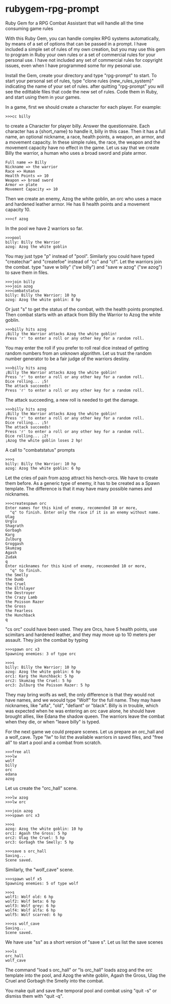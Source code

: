 # rubygem-rpg-prompt
Ruby Gem for a RPG Combat Assistant that will handle all the time consuming game rules

With this Ruby Gem, you can handle complex RPG systems automatically, by means of 
a set of options that can be passed in a prompt. I have included a simple set of
rules of my own creation, but you may use this gem to program in Ruby your own
rules or a set of commercial rules for your personal use. I have not included any
set of commercial rules for copyright issues, even when I have programmed some for
my pesonal use.

Install the Gem, create your directory and type "rpg-prompt" to start. To start
your personal set of rules, type "clone rules {new_rules_system}" indicating the
name of your set of rules. after quitting "rpg-prompt" you will see the edittable
files that code the new set of rules. Code them in Ruby, and start using them in
your games.

In a game, first we should create a character for each player. For example:
```
>>>cc billy
```
to create a Character for player billy. Answer the questionnaire. Each character
has a {short_name} to handle it, billy in this case. Then it has a full name, an
optional nickname, a race, health points, a weapon, an armor, and a movement
capacity. In these simple rules, the race, the weapon and the movement capacity
have no effect in the game. Let us say that we create Billy the warrior, a human
who uses a broad sword and plate armor.
```
Full name => Billy
Nickname => the warrior
Race => Human
Health Points => 10
Weapon => broad sword
Armor => plate
Movement Capacity => 10
```
Then we create an enemy, Azog the white goblin, an orc who uses a mace and hardened
leather armor. He has 8 health points and a movement capacity 10.
```
>>>cf azog
```
In the pool we have 2 warriors so far.
```
>>>pool
billy: Billy the Warrior
azog: Azog the white goblin
```
You may just type "p" instead of "pool". Similarly you could have typed "createchar"
and "createfoe" instead of "cc" and "cf". Let the warriors join the combat. type
"save w billy" ("sw billy") and "save w azog" ("sw azog") to save them in files.
```
>>>join billy
>>>join azog
>>>combatstatus
billy: Billy the Warrior: 10 hp
azog: Azog the white goblin: 8 hp
```
Or just "s" to get the status of the combat, with the health points prompted. Then
combat starts with an attack from Billy the Warrior to Azog the white goblin.
```
>>>billy hits azog
¡Billy the Warrior attacks Azog the white goblin!
Press 'r' to enter a roll or any other key for a random roll.
```
You may enter the roll if you prefer to roll real dice instead of getting random
numbers from an unknown algorithm. Let us trust the random number generator to be
a fair judge of the warriors destiny.
```
>>>billy hits azog
¡Billy the Warrior attacks Azog the white goblin!
Press 'r' to enter a roll or any other key for a random roll.
Dice rolling... ¡5!
The attack succeeds!
Press 'r' to enter a roll or any other key for a random roll.
```
The attack succeeding, a new roll is needed to get the damage.
```
>>>billy hits azog
¡Billy the Warrior attacks Azog the white goblin!
Press 'r' to enter a roll or any other key for a random roll.
Dice rolling... ¡5!
The attack succeeds!
Press 'r' to enter a roll or any other key for a random roll.
Dice rolling... ¡2!
¡Azog the white goblin loses 2 hp!
```
A call to "combatstatus" prompts
```
>>>s
billy: Billy the Warrior: 10 hp
azog: Azog the white goblin: 6 hp
```
Let the cries of pain from azog attract his hench-orcs. We have to create them
before. As a generic type of enemy, it has to be created as a Spawn template.
The difference is that it may have many possible names and nicknames.
```
>>>createspawn orc
Enter names for this kind of enemy, recomended 10 or more,
  "q" to finish. Enter only the race if it is an enemy without name.
Ulag
Urglu
Shagrath
Gorbagh
Karg
Zulburg
Groggash
Skumzag
Agash
Zudak
q
Enter nicknames for this kind of enemy, recomended 10 or more,
  "q" to finish.
the Smelly
the Dumb
the Cruel
the Elfslayer
the Destroyer
the Crazy Lamb
the Poisson Razer
the Gross
the Fearless
the Hunchback
q
```
"cs orc" could have been used. They are Orcs, have 5 health points, use
scimitars and hardened leather, and they may move up to 10 meters per assault.
They join the combat by typing
```
>>>spawn orc x3
Spawning enemies: 3 of type orc

>>>s
billy: Billy the Warrior: 10 hp
azog: Azog the white goblin: 6 hp
orc1: Karg the Hunchback: 5 hp
orc2: Skumzag the Cruel: 5 hp
orc3: Zulburg the Poisson Razer: 5 hp
```
They may bring wolfs as well, the only difference is that they would not have
names, and we woould type "Wolf" for the full name. They may have nicknames,
like "alfa", "old", "defiant" or "black". Billy is in trouble, which was
expected when he was entering an orc cave alone, he should have brought allies,
like Edana the shadow queen. The warriors leave the combat when they die, or when
"leave billy" is typed.

For the next game we could prepare scenes. Let us prepare an orc_hall and a
wolf_cave. Type "lw" to list the available warriors in saved files, and
"free all" to start a pool and a combat from scratch.
```
>>>free all
>>>lw
wolf
billy
orc
edana
azog
```
Let us create the "orc_hall" scene.
```
>>>lw azog
>>>lw orc

>>>join azog
>>>spawn orc x3

>>>s
azog: Azog the white goblin: 10 hp
orc1: Agash the Gross: 5 hp
orc2: Ulag the Cruel: 5 hp
orc3: Gorbagh the Smelly: 5 hp

>>>save s orc_hall
Saving...
Scene saved.
```
Similarly, the "wolf_cave" scene.
```
>>>spawn wolf x5
Spawning enemies: 5 of type wolf

>>>s
wolf1: Wolf old: 6 hp
wolf2: Wolf beta: 6 hp
wolf3: Wolf grey: 6 hp
wolf4: Wolf alfa: 6 hp
wolf5: Wolf scarred: 6 hp

>>>ss wolf_cave
Saving...
Scene saved.
```
We have use "ss" as a short version of "save s". Let us list the save scenes
```
>>>ls
orc_hall
wolf_cave
```
The command "load s orc_hall" or "ls orc_hall" loads azog and the orc
template into the pool, and Azog the white goblin, Agash the Gross, Ulag
the Cruel and Gorbagh the Smelly into the combat.

You make quit and save the temporal pool and combat using "quit -s" or
dismiss them with "quit -q".
